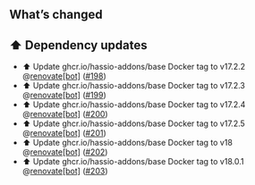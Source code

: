 ## What’s changed

## ⬆️ Dependency updates

- ⬆️ Update ghcr.io/hassio-addons/base Docker tag to v17.2.2 @[renovate[bot]](https://github.com/apps/renovate) ([#198](https://github.com/hassio-addons/addon-example/pull/198))
- ⬆️ Update ghcr.io/hassio-addons/base Docker tag to v17.2.3 @[renovate[bot]](https://github.com/apps/renovate) ([#199](https://github.com/hassio-addons/addon-example/pull/199))
- ⬆️ Update ghcr.io/hassio-addons/base Docker tag to v17.2.4 @[renovate[bot]](https://github.com/apps/renovate) ([#200](https://github.com/hassio-addons/addon-example/pull/200))
- ⬆️ Update ghcr.io/hassio-addons/base Docker tag to v17.2.5 @[renovate[bot]](https://github.com/apps/renovate) ([#201](https://github.com/hassio-addons/addon-example/pull/201))
- ⬆️ Update ghcr.io/hassio-addons/base Docker tag to v18 @[renovate[bot]](https://github.com/apps/renovate) ([#202](https://github.com/hassio-addons/addon-example/pull/202))
- ⬆️ Update ghcr.io/hassio-addons/base Docker tag to v18.0.1 @[renovate[bot]](https://github.com/apps/renovate) ([#203](https://github.com/hassio-addons/addon-example/pull/203))
